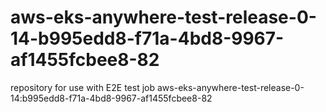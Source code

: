 # aws-eks-anywhere-test-release-0-14-b995edd8-f71a-4bd8-9967-af1455fcbee8-82
repository for use with E2E test job aws-eks-anywhere-test-release-0-14:b995edd8-f71a-4bd8-9967-af1455fcbee8-82
